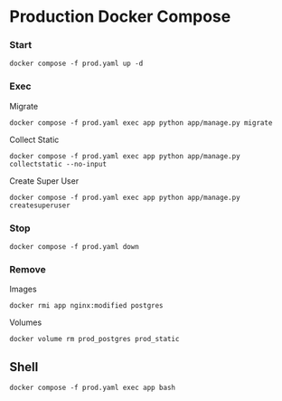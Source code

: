 # Production Docker Compose

### Start

```shell
docker compose -f prod.yaml up -d
```

### Exec

Migrate

```shell
docker compose -f prod.yaml exec app python app/manage.py migrate
```

Collect Static

```shell
docker compose -f prod.yaml exec app python app/manage.py collectstatic --no-input
```

Create Super User

```shell
docker compose -f prod.yaml exec app python app/manage.py createsuperuser
```

### Stop

```shell
docker compose -f prod.yaml down
```

### Remove

Images

```shell
docker rmi app nginx:modified postgres
```

Volumes

```shell
docker volume rm prod_postgres prod_static
```

## Shell

```shell
docker compose -f prod.yaml exec app bash
```
